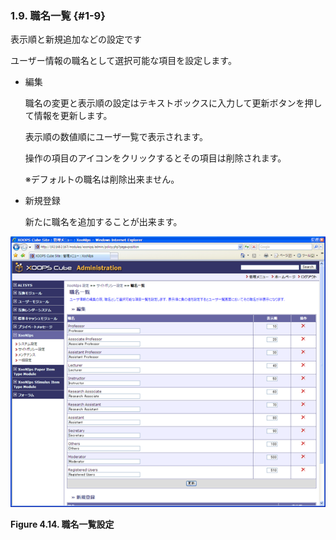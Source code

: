### 1.9. 職名一覧 {#1-9}

表示順と新規追加などの設定です

ユーザー情報の職名として選択可能な項目を設定します。

*   編集

    職名の変更と表示順の設定はテキストボックスに入力して更新ボタンを押して情報を更新します。

    表示順の数値順にユーザ一覧で表示されます。

    操作の項目のアイコンをクリックするとその項目は削除されます。

    ※デフォルトの職名は削除出来ません。

*   新規登録

    新たに職名を追加することが出来ます。

![職名一覧設定](../../assets/xoonips-policy14.png)

**Figure 4.14. 職名一覧設定**
